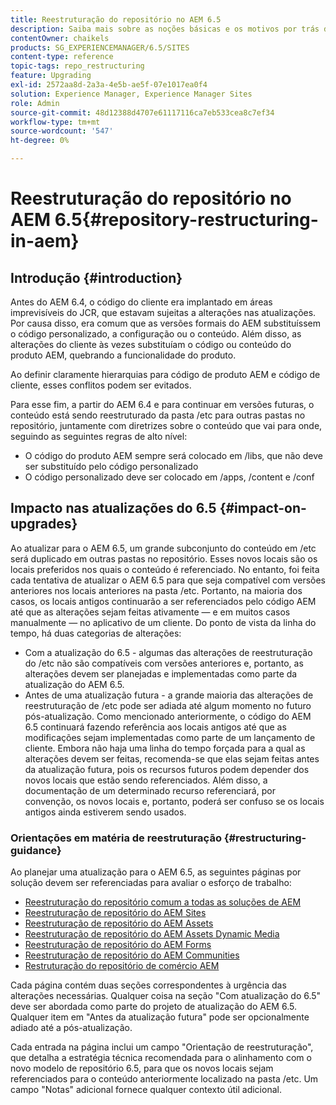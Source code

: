 ```yaml
---
title: Reestruturação do repositório no AEM 6.5
description: Saiba mais sobre as noções básicas e os motivos por trás da reestruturação do repositório no AEM 6.5
contentOwner: chaikels
products: SG_EXPERIENCEMANAGER/6.5/SITES
content-type: reference
topic-tags: repo_restructuring
feature: Upgrading
exl-id: 2572aa8d-2a3a-4e5b-ae5f-07e1017ea0f4
solution: Experience Manager, Experience Manager Sites
role: Admin
source-git-commit: 48d12388d4707e61117116ca7eb533cea8c7ef34
workflow-type: tm+mt
source-wordcount: '547'
ht-degree: 0%

---
```


# Reestruturação do repositório no AEM 6.5{#repository-restructuring-in-aem}

## Introdução {#introduction}

Antes do AEM 6.4, o código do cliente era implantado em áreas imprevisíveis do JCR, que estavam sujeitas a alterações nas atualizações. Por causa disso, era comum que as versões formais do AEM substituíssem o código personalizado, a configuração ou o conteúdo. Além disso, as alterações do cliente às vezes substituíam o código ou conteúdo do produto AEM, quebrando a funcionalidade do produto.

Ao definir claramente hierarquias para código de produto AEM e código de cliente, esses conflitos podem ser evitados.

Para esse fim, a partir do AEM 6.4 e para continuar em versões futuras, o conteúdo está sendo reestruturado da pasta /etc para outras pastas no repositório, juntamente com diretrizes sobre o conteúdo que vai para onde, seguindo as seguintes regras de alto nível:

* O código do produto AEM sempre será colocado em /libs, que não deve ser substituído pelo código personalizado
* O código personalizado deve ser colocado em /apps, /content e /conf

## Impacto nas atualizações do 6.5 {#impact-on-upgrades}

Ao atualizar para o AEM 6.5, um grande subconjunto do conteúdo em /etc será duplicado em outras pastas no repositório. Esses novos locais são os locais preferidos nos quais o conteúdo é referenciado. No entanto, foi feita cada tentativa de atualizar o AEM 6.5 para que seja compatível com versões anteriores nos locais anteriores na pasta /etc. Portanto, na maioria dos casos, os locais antigos continuarão a ser referenciados pelo código AEM até que as alterações sejam feitas ativamente — e em muitos casos manualmente — no aplicativo de um cliente. Do ponto de vista da linha do tempo, há duas categorias de alterações:

* Com a atualização do 6.5 - algumas das alterações de reestruturação do /etc não são compatíveis com versões anteriores e, portanto, as alterações devem ser planejadas e implementadas como parte da atualização do AEM 6.5.
* Antes de uma atualização futura - a grande maioria das alterações de reestruturação de /etc pode ser adiada até algum momento no futuro pós-atualização. Como mencionado anteriormente, o código do AEM 6.5 continuará fazendo referência aos locais antigos até que as modificações sejam implementadas como parte de um lançamento de cliente. Embora não haja uma linha do tempo forçada para a qual as alterações devem ser feitas, recomenda-se que elas sejam feitas antes da atualização futura, pois os recursos futuros podem depender dos novos locais que estão sendo referenciados. Além disso, a documentação de um determinado recurso referenciará, por convenção, os novos locais e, portanto, poderá ser confuso se os locais antigos ainda estiverem sendo usados.

### Orientações em matéria de reestruturação {#restructuring-guidance}

Ao planejar uma atualização para o AEM 6.5, as seguintes páginas por solução devem ser referenciadas para avaliar o esforço de trabalho:

* [Reestruturação do repositório comum a todas as soluções de AEM](/help/sites-deploying/all-repository-restructuring-in-aem-6-5.md)
* [Reestruturação de repositório do AEM Sites](/help/sites-deploying/sites-repository-restructuring-in-aem-6-5.md)
* [Reestruturação de repositório do AEM Assets](/help/sites-deploying/assets-repository-restructuring-in-aem-6-5.md)
* [Reestruturação de repositório do AEM Assets Dynamic Media](/help/sites-deploying/dynamicmedia-repository-restructuring-in-aem-6-5.md)
* [Reestruturação de repositório do AEM Forms](/help/sites-deploying/forms-repository-restructuring-in-aem-6-5.md)
* [Reestruturação de repositório do AEM Communities](/help/sites-deploying/communities-repository-restructuring-in-aem-6-5.md)
* [Restruturação do repositório de comércio AEM](/help/sites-deploying/ecommerce-repository-restructuring-in-aem-6-5.md)

Cada página contém duas seções correspondentes à urgência das alterações necessárias. Qualquer coisa na seção &quot;Com atualização do 6.5&quot; deve ser abordada como parte do projeto de atualização do AEM 6.5. Qualquer item em &quot;Antes da atualização futura&quot; pode ser opcionalmente adiado até a pós-atualização.

Cada entrada na página inclui um campo &quot;Orientação de reestruturação&quot;, que detalha a estratégia técnica recomendada para o alinhamento com o novo modelo de repositório 6.5, para que os novos locais sejam referenciados para o conteúdo anteriormente localizado na pasta /etc. Um campo &quot;Notas&quot; adicional fornece qualquer contexto útil adicional.
